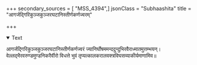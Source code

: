 +++
secondary_sources = [ "MSS_4394",]
jsonClass = "Subhaashita"
title = "आगर्जद्गिरिकुञ्जकुञ्जरघटानिस्तीर्णकर्णज्वरम्"

+++

<details open><summary>Text</summary>

आगर्जद्गिरिकुञ्जकुञ्जरघटानिस्तीर्णकर्णज्वरं ज्यानिर्घोषममन्ददुन्दुभिरवैराध्मातमुत्तम्भयन्।  
वेल्लद्भैरवरुण्डमुण्डनिकरैर्वीरो विधत्ते भुवं तृप्यत्कालकरालवक्त्रविघसव्याकीर्यमाणामिव॥
</details>
